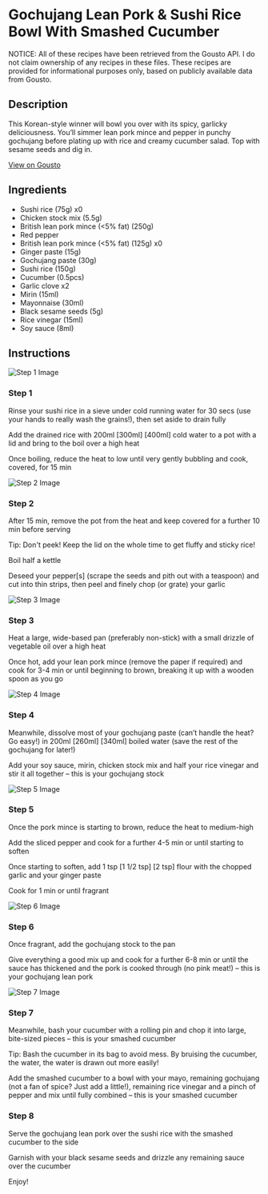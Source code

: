 # Gochujang Lean Pork & Sushi Rice Bowl With Smashed Cucumber

NOTICE: All of these recipes have been retrieved from the Gousto API. I do not claim ownership of any recipes in these files. These recipes are provided for informational purposes only, based on publicly available data from Gousto.

## Description

This Korean-style winner will bowl you over with its spicy, garlicky deliciousness. You’ll simmer lean pork mince and pepper in punchy gochujang before plating up with rice and creamy cucumber salad. Top with sesame seeds and dig in.

[View on Gousto](https://www.gousto.co.uk/recipes/cookbook/gochujang-lean-pork-sushi-rice-bowl-with-smashed-cucumber)

## Ingredients

- Sushi rice (75g) x0
- Chicken stock mix (5.5g)
- British lean pork mince (<5% fat) (250g)
- Red pepper
- British lean pork mince (<5% fat) (125g) x0
- Ginger paste (15g)
- Gochujang paste (30g)
- Sushi rice (150g)
- Cucumber (0.5pcs)
- Garlic clove x2
- Mirin (15ml)
- Mayonnaise (30ml)
- Black sesame seeds (5g)
- Rice vinegar (15ml)
- Soy sauce (8ml)

## Instructions

![Step 1 Image](https://production-media.gousto.co.uk/cms/recipe-step-image/step-1-1718275438727-x200.jpg)

### Step 1

Rinse your sushi rice in a sieve under cold running water for 30 secs (use your hands to really wash the grains!), then set aside to drain fully

Add the drained rice with 200ml<span class="text-purple"> [300ml]</span> <span class="text-danger">[400ml] </span>cold water to a pot with a lid and bring to the boil over a high heat

Once boiling, reduce the heat to low until very gently bubbling and cook, covered, for 15 min

![Step 2 Image](https://production-media.gousto.co.uk/cms/recipe-step-image/step-2-1718275443076-x200.jpg)

### Step 2

After 15 min, remove the pot from the heat and keep covered for a further 10 min before serving

Tip: Don't peek! Keep the lid on the whole time to get fluffy and sticky rice!

Boil half a kettle

Deseed your pepper[s] (scrape the seeds and pith out with a teaspoon) and cut into thin strips, then peel and finely chop (or grate) your garlic

![Step 3 Image](https://production-media.gousto.co.uk/cms/recipe-step-image/step-3-1718275448767-x200.jpg)

### Step 3

Heat a large, wide-based pan (preferably non-stick) with a small drizzle of vegetable oil over a high heat

Once hot, add your lean pork mince (remove the paper if required) and cook for 3-4 min or until beginning to brown, breaking it up with a wooden spoon as you go

![Step 4 Image](https://production-media.gousto.co.uk/cms/recipe-step-image/step-4-1718275454579-x200.jpg)

### Step 4

Meanwhile, dissolve most of your gochujang paste (can’t handle the heat? Go easy!) in 200ml <span class="text-purple">[260ml]</span><span class="text-danger"> [340ml] </span>boiled water (save the rest of the gochujang for later!)

Add your soy sauce, mirin, chicken stock mix and half your rice vinegar and stir it all together – this is your gochujang stock

![Step 5 Image](https://production-media.gousto.co.uk/cms/recipe-step-image/step-5-1718275460444-x200.jpg)

### Step 5

Once the pork mince is starting to brown, reduce the heat to medium-high

Add the sliced pepper and cook for a further 4-5 min or until starting to soften

Once starting to soften, add 1 tsp <span class="text-purple">[1 1/2 tsp] </span><span class="text-danger">[2 tsp]</span> flour with the chopped garlic and your ginger paste

Cook for 1 min or until fragrant

![Step 6 Image](https://production-media.gousto.co.uk/cms/recipe-step-image/step-6-1718275465769-x200.jpg)

### Step 6

Once fragrant, add the gochujang stock to the pan

Give everything a good mix up and cook for a further 6-8 min or until the sauce has thickened and the pork is cooked through (no pink meat!) – this is your gochujang lean pork

![Step 7 Image](https://production-media.gousto.co.uk/cms/recipe-step-image/step-7-1718275470902-x200.jpg)

### Step 7

Meanwhile, bash your cucumber with a rolling pin and chop it into large, bite-sized pieces – this is your smashed cucumber

Tip: Bash the cucumber in its bag to avoid mess. By bruising the cucumber, the water, the water is drawn out more easily!

Add the smashed cucumber to a bowl with your mayo, remaining gochujang (not a fan of spice? Just add a little!), remaining rice vinegar and a pinch of pepper and mix until fully combined – this is your smashed cucumber

### Step 8

Serve the gochujang lean pork over the sushi rice with the smashed cucumber to the side

Garnish with your black sesame seeds and drizzle any remaining sauce over the cucumber

Enjoy!


